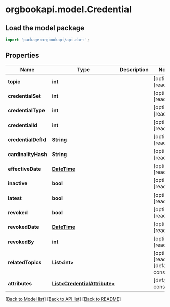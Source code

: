 # orgbookapi.model.Credential

## Load the model package
```dart
import 'package:orgbookapi/api.dart';
```

## Properties
Name | Type | Description | Notes
------------ | ------------- | ------------- | -------------
**topic** | **int** |  | [optional] [readonly] 
**credentialSet** | **int** |  | [optional] [readonly] 
**credentialType** | **int** |  | [optional] [readonly] 
**credentialId** | **int** |  | [optional] [readonly] 
**credentialDefId** | **String** |  | [optional] [readonly] 
**cardinalityHash** | **String** |  | [optional] [readonly] 
**effectiveDate** | [**DateTime**](DateTime.md) |  | [optional] [readonly] 
**inactive** | **bool** |  | [optional] [readonly] 
**latest** | **bool** |  | [optional] [readonly] 
**revoked** | **bool** |  | [optional] [readonly] 
**revokedDate** | [**DateTime**](DateTime.md) |  | [optional] [readonly] 
**revokedBy** | **int** |  | [optional] [readonly] 
**relatedTopics** | **List&lt;int&gt;** |  | [optional] [readonly] [default to const []]
**attributes** | [**List&lt;CredentialAttribute&gt;**](CredentialAttribute.md) |  | [default to const []]

[[Back to Model list]](../README.md#documentation-for-models) [[Back to API list]](../README.md#documentation-for-api-endpoints) [[Back to README]](../README.md)


